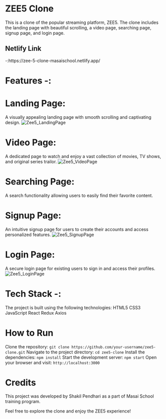 # ZEE5 Clone
This is a clone of the popular streaming platform, ZEE5. The clone includes the landing page with beautiful scrolling, a video page, searching page, signup page, and login page.
 <h2>Netlify Link</h2>-:https://zee-5-clone-masaischool.netlify.app/<br/>

# Features -:

# Landing Page:
A visually appealing landing page with smooth scrolling and captivating design.
![Zee5_LandingPage](https://github.com/ShakilPendhari/zee5.com/assets/107555598/f774081b-4e85-4f17-bad3-2c983b4f1ef8)


# Video Page:
A dedicated page to watch and enjoy a vast collection of movies, TV shows, and original series trailor.
![Zee5_VideoPage](https://github.com/ShakilPendhari/zee5.com/assets/107555598/fa505833-b9eb-4262-9096-1490ed037095)


# Searching Page: 
A search functionality allowing users to easily find their favorite content.


# Signup Page: 
An intuitive signup page for users to create their accounts and access personalized features.
![Zee5_SignupPage](https://github.com/ShakilPendhari/zee5.com/assets/107555598/5706e98e-967a-480f-ba16-1e027b05488f)


# Login Page:
A secure login page for existing users to sign in and access their profiles.
![Zee5_LoginPage](https://github.com/ShakilPendhari/zee5.com/assets/107555598/09f6627e-50fa-49e5-8983-bb5b0547d04f)


# Tech Stack -:
The project is built using the following technologies:
HTML5
CSS3
JavaScript
React
Redux
Axios

# How to Run
Clone the repository: ``` git clone https://github.com/your-username/zee5-clone.git ```
Navigate to the project directory: ``` cd zee5-clone ```
Install the dependencies: ``` npm install ```
Start the development server: ``` npm start ```
Open your browser and visit: ``` http://localhost:3000 ```

# Credits
This project was developed by Shakil Pendhari as a part of Masai School training program.

Feel free to explore the clone and enjoy the ZEE5 experience!
